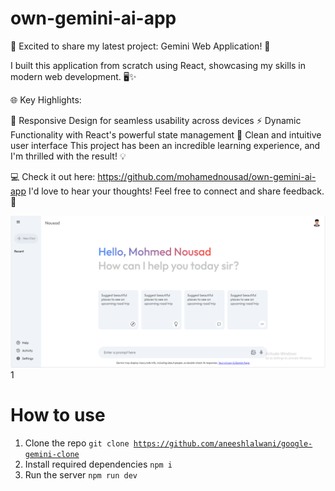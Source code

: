 # own-gemini-ai-app
🚀 Excited to share my latest project: Gemini Web Application! 🌟

I built this application from scratch using React, showcasing my skills in modern web development. 🖥️✨

🌐 Key Highlights:

🔄 Responsive Design for seamless usability across devices
⚡ Dynamic Functionality with React's powerful state management
🎨 Clean and intuitive user interface
This project has been an incredible learning experience, and I'm thrilled with the result! 💡

💻 Check it out here: https://github.com/mohamednousad/own-gemini-ai-app
I'd love to hear your thoughts! Feel free to connect and share feedback. 🙌

  ![output image](
https://github.com/mohamednousad/own-gemini-ai-app/blob/196c0cb0669a61cb30d0ed3f2d7e496e715f070d/src/assets/output.png
)1


# How to use

1.  Clone the repo <code>git clone https://github.com/aneeshlalwani/google-gemini-clone </code>
2.  Install required dependencies <code>npm i</code>
3. Run the server <code>npm run dev</code>




